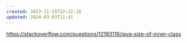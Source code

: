 ```yaml
---
created: 2023-11-15T22:22:18
updated: 2024-03-03T11:41
---
```

https://stackoverflow.com/questions/12193116/java-size-of-inner-class